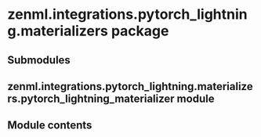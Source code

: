 # zenml.integrations.pytorch_lightning.materializers package

## Submodules

## zenml.integrations.pytorch_lightning.materializers.pytorch_lightning_materializer module

## Module contents
